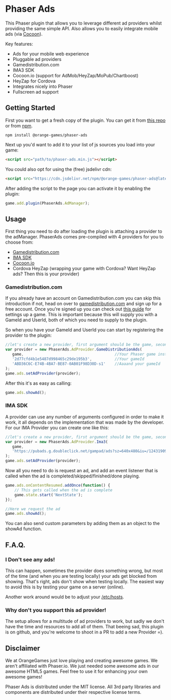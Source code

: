 Phaser Ads
==========
This Phaser plugin that allows you to leverage different ad providers whilst providing the same simple API.
Also allows you to easily integrate mobile ads (via [Cocoon](https://cocoon.io)).

Key features:
 - Ads for your mobile web experience
 - Pluggable ad providers
  - Gamedistribution.com
  - IMA3 SDK
  - Cocoon.io (support for AdMob/HeyZap/MoPub/Chartboost)
  - HeyZap for Cordova
 - Integrates nicely into Phaser
 - Fullscreen ad support

Getting Started
---------------
First you want to get a fresh copy of the plugin. You can get it from [this repo](https://github.com/orange-games/phaser-ads/releases) or from [npm](https://www.npmjs.com/package/@orange-games/phaser-ads).
```
npm install @orange-games/phaser-ads
```

Next up you'd want to add it to your list of js sources you load into your game:
```html
<script src="path/to/phaser-ads.min.js"></script>
```

You could also opt for using the (free) jsdelivr cdn:
```html
<script src="https://cdn.jsdelivr.net/npm/@orange-games/phaser-ads@latest/build/phaser-ads.min.js"></script>
```

After adding the script to the page you can activate it by enabling the plugin:
```javascript
game.add.plugin(PhaserAds.AdManager);
```

Usage
-----
First thing you need to do after loading the plugin is attaching a provider to the adManager. PhaserAds comes pre-compiled with 4 providers for you to choose from:
 - [Gamedistribution.com](http://gamedistribution.com/)
 - [IMA SDK](https://developers.google.com/interactive-media-ads/docs/sdks/html5/)
 - [Cocoon.io](https://cocoon.io)
 - Cordova HeyZap (wrapping your game with Cordova? Want HeyZap ads? Then this is your provider)

### Gamedistribution.com
If you already have an account on Gamedistribution.com you can skip this introduction if not, head on over to [gamedistribution.com](http://www.gamedistribution.com) and sign up for a free account.
Once you're signed up you can check out [this guide](http://gamedistribution.com/api/) for settings up a game. This is important because this will supply you with a GameId and UserId, both of which you need to supply to the plugin.

So when you have your GameId and UserId you can start by registering the provider to the plugin:
```javascript
//let's create a new provider, first argument should be the game, second should be the ad tag URL
var provider = new PhaserAds.AdProvider.GameDistributionAds(
   game,                                        //Your Phaser game instance
   '2d77cfd4b1e5487d998465c29de195b3',          //Your gameId
   'ABD36C6C-E74B-4BA7-BE87-0AB01F98D30D-s1'    //Aaaand your gameId
);
game.ads.setAdProvider(provider);
```

After this it's as easy as calling:
```javascript
game.ads.showAd();
```


### IMA SDK
A provider can use any number of arguments configured in order to make it work, it all depends on the implementation that was made by the developer. For our IMA Provider you can create one like this:
```javascript
//let's create a new provider, first argument should be the game, second should be the ad tag URL
var provider = new PhaserAds.AdProvider.Ima3(
   game,
   'https://pubads.g.doubleclick.net/gampad/ads?sz=640x480&iu=/124319096/external/single_ad_samples&ciu_szs=300x250&impl=s&gdfp_req=1&env=vp&output=vast&unviewed_position_start=1&correlator'
);
game.ads.setAdProvider(provider);
```

Now all you need to do is request an ad, and add an event listener that is called when the ad is completed/skipped/finished/done playing.
```javascript
game.ads.onContentResumed.addOnce(function() {
    // This gets called when the ad is complete
    game.state.start('NextState');
});

//Here we request the ad
game.ads.showAd();
```
You can also send custom parameters by adding them as an object to the showAd function.

F.A.Q.
------
### I Don't see any ads!
This can happen, sometimes the provider does something wrong, but most of the time (and when you are testing locally) your ads get blocked from showing.
That's right, ads don't show when testing locally. The easiest way to avoid this is by testing your game on a server (online).

Another work around would be to adjust your [/etc/hosts](https://www.howtogeek.com/howto/27350/beginner-geek-how-to-edit-your-hosts-file/).


### Why don't you support this ad provider!
The setup allows for a multitude of ad providers to work, but sadly we don't have the time and resources to add all of them.
That beeing sad, this plugin is on github, and you're welcome to shoot in a PR to add a new Provider =).

Disclaimer
----------
We at OrangeGames just love playing and creating awesome games. We aren't affiliated with Phaser.io. We just needed some awesome ads in our awesome HTML5 games. Feel free to use it for enhancing your own awesome games!

Phaser Ads is distributed under the MIT license. All 3rd party libraries and components are distributed under their
respective license terms.
